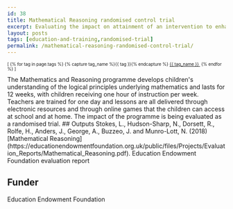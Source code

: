 ```yaml
---
id: 38
title: Mathematical Reasoning randomised control trial
excerpt: Evaluating the impact on attainment of an intervention to enhance understanding of the mathematics fundamentals
layout: posts
tags: [education-and-training,randomised-trial]
permalink: /mathematical-reasoning-randomised-control-trial/
---
```

<div>
  <p style="font-size:.7em;">
    [
    {% for tag in page.tags %}
      {% capture tag_name %}{{ tag }}{% endcapture %}
      <a href="/{{ tag_name }}"><nobr>{{ tag_name }}</nobr>&nbsp;</a>
    {% endfor %}
    ]
  </p>
</div>
The Mathematics and Reasoning programme develops children's understanding of the logical principles underlying mathematics and lasts for 12 weeks, with children receiving one hour of instruction per week. Teachers are trained for one day and lessons are all delivered through electronic resources and through online games that the children can access at school and at home.  The impact of the programme is being evaluated as a randomised trial.
## Outputs
Stokes, L., Hudson-Sharp, N., Dorsett, R., Rolfe, H., Anders, J., George, A., Buzzeo, J. and Munro-Lott, N. (2018) [Mathematical Reasoning](https://educationendowmentfoundation.org.uk/public/files/Projects/Evaluation_Reports/Mathematical_Reasoning.pdf). Education Endowment Foundation evaluation report

## Funder
Education Endowment Foundation
